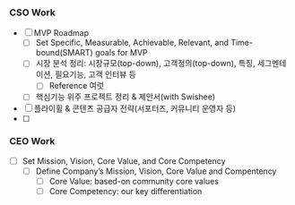 ### CSO Work
- [ ] MVP Roadmap
	- [ ] Set Specific, Measurable, Achievable, Relevant, and Time-bound(SMART) goals for MVP 
	- [ ] 시장 분석 정리: 시장규모(top-down), 고객정의(top-down), 특징, 세그멘테이션, 필요기능, 고객 인터뷰 등
		- [ ] Reference 여럿
	- [ ] 핵심기능 위주 프로젝트 정리 & 제안서(with Swishee)
- [ ] 플라이휠 & 콘텐츠 공급자 전략(서포터즈, 커뮤니티 운영자 등)
- [ ] 

### CEO Work
- [ ] Set Mission, Vision, Core Value, and Core Competency 
	- [ ] Define Company’s Mission, Vision, Core Value and Compentency 
		- [ ] Core Value: based-on community core values
		- [ ] Core Competency: our key differentiation